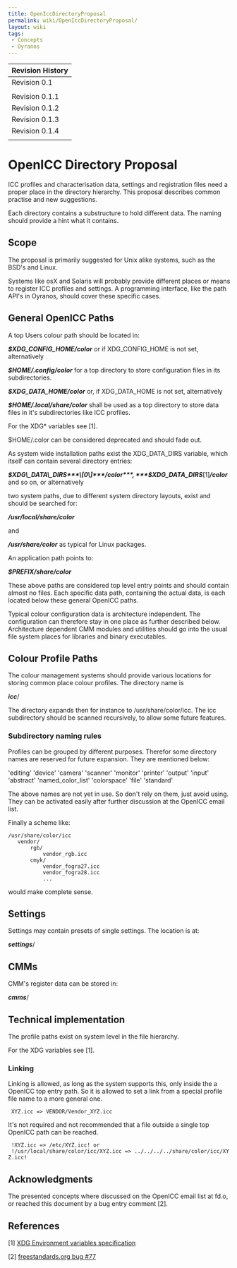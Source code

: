 ```yaml
---
title: OpenIccDirectoryProposal
permalink: wiki/OpenIccDirectoryProposal/
layout: wiki
tags:
 - Concepts
 - Oyranos
---
```


| Revision History |
|------------------|
| Revision 0.1     |
||
| Revision 0.1.1   |
| Revision 0.1.2   |
| Revision 0.1.3   |
| Revision 0.1.4   |
||

<H1>
OpenICC Directory Proposal

</H1>
ICC profiles and characterisation data, settings and registration files
need a proper place in the directory hierarchy. This proposal describes
common practise and new suggestions.

Each directory contains a substructure to hold different data. The
naming should provide a hint what it contains.

Scope
-----

The proposal is primarily suggested for Unix alike systems, such as the
BSD's and Linux.

Systems like osX and Solaris will probably provide different places or
means to register ICC profiles and settings. A programming interface,
like the path API's in Oyranos, should cover these specific cases.

General OpenICC Paths
---------------------

A top Users colour path should be located in:

***$XDG\_CONFIG\_HOME/color*** or if XDG\_CONFIG\_HOME is not set,
alternatively

***$HOME/.config/color*** for a top directory to store configuration
files in its subdirectories.

***$XDG\_DATA\_HOME/color*** or, if XDG\_DATA\_HOME is not set,
alternatively

***$HOME/.local/share/color*** shall be used as a top directory to store
data files in it's subdirectories like ICC profiles.

For the XDG\* variables see \[1\].

$HOME/.color can be considered deprecated and should fade out.

As system wide installation paths exist the XDG\_DATA\_DIRS variable,
which itself can contain several directory entries:

***$XDG\_DATA\_DIRS***\[0\]***/color***,
***$XDG\_DATA\_DIRS***\[1\]***/color*** and so on, or alternatively

two system paths, due to different system directory layouts, exist and
should be searched for:

***/usr/local/share/color***

and

***/usr/share/color*** as typical for Linux packages.

An application path points to:

***$PREFIX/share/color***

These above paths are considered top level entry points and should
contain almost no files. Each specific data path, containing the actual
data, is each located below these general OpenICC paths.

Typical colour configuration data is architecture independent. The
configuration can therefore stay in one place as further described
below. Architecture dependent CMM modules and utilities should go into
the usual file system places for libraries and binary executables.

Colour Profile Paths
--------------------

The colour management systems should provide various locations for
storing common place colour profiles. The directory name is

***icc***/

The directory expands then for instance to /usr/share/color/icc. The icc
subdirectory should be scanned recursively, to allow some future
features.

### Subdirectory naming rules

Profiles can be grouped by different purposes. Therefor some directory
names are reserved for future expansion. They are mentioned below:

'editing' 'device' 'camera' 'scanner' 'monitor' 'printer' 'output'
'input' 'abstract' 'named\_color\_list' 'colorspace' 'file' 'standard'

The above names are not yet in use. So don't rely on them, just avoid
using. They can be activated easily after further discussion at the
OpenICC email list.

Finally a scheme like:

`/usr/share/color/icc`  
`   vendor/`  
`       rgb/`  
`           vendor_rgb.icc`  
`       cmyk/`  
`           vendor_fogra27.icc`  
`           vendor_fogra28.icc`  
`           ...`

would make complete sense.

Settings
--------

Settings may contain presets of single settings. The location is at:

***settings***/

CMMs
----

CMM's register data can be stored in:

***cmms***/

Technical implementation
------------------------

The profile paths exist on system level in the file hierarchy.

For the XDG variables see \[1\].

### Linking

Linking is allowed, as long as the system supports this, only inside the
a OpenICC top entry path. So it is allowed to set a link from a special
profile file name to a more general one.

` XYZ.icc => VENDOR/Vendor_XYZ.icc`

It's not required and not recommended that a file outside a single top
OpenICC path can be reached.

` !XYZ.icc => /etc/XYZ.icc! or`  
` !/usr/local/share/color/icc/XYZ.icc => ../../../../share/color/icc/XYZ.icc!`

Acknowledgments
---------------

The presented concepts where discussed on the OpenICC email list at
fd.o, or reached this document by a bug entry comment \[2\].

References
----------

\[1\] [XDG Environment variables
specification](http://standards.freedesktop.org/freedesktop-platform-specs/1.0/basedir-spec-0.6/ar01s03.html)

\[2\] [freestandards.org bug
\#77](http://bugs.freestandards.org/show_bug.cgi?id=77)
